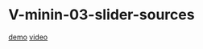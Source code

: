 # V-minin-03-slider-sources
[demo](https://skirnevskyialeksandr.github.io/V-minin-03-slider-sources/) 
[video](https://vladilen.ru/marathon/slider)
